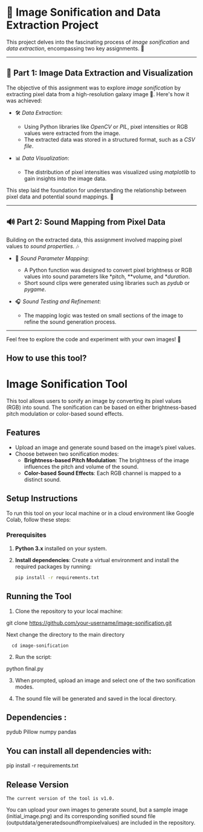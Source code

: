 # 🌌 Image Sonification and Data Extraction Project

This project delves into the fascinating process of *image sonification* and *data extraction*, encompassing two key assignments. 🎯 

---

## 📸 Part 1: Image Data Extraction and Visualization  
The objective of this assignment was to explore *image sonification* by extracting pixel data from a high-resolution galaxy image 🌠. Here's how it was achieved:  

- 🛠 *Data Extraction*:  
   - Using Python libraries like *OpenCV* or *PIL*, pixel intensities or RGB values were extracted from the image.  
   - The extracted data was stored in a structured format, such as a *CSV file*.  

- 📊 *Data Visualization*:  
   - The distribution of pixel intensities was visualized using *matplotlib* to gain insights into the image data.  

This step laid the foundation for understanding the relationship between pixel data and potential sound mappings. 🎵  

---

## 🔊 Part 2: Sound Mapping from Pixel Data  
Building on the extracted data, this assignment involved mapping pixel values to *sound properties*. 🎶  

- 🎹 *Sound Parameter Mapping*:  
   - A Python function was designed to convert pixel brightness or RGB values into sound parameters like *pitch, **volume, and **duration*.  
   - Short sound clips were generated using libraries such as *pydub* or *pygame*.  

- 🎧 *Sound Testing and Refinement*:  
   - The mapping logic was tested on small sections of the image to refine the sound generation process.  

---  

Feel free to explore the code and experiment with your own images! 🚀

## How to use this tool?
# Image Sonification Tool

This tool allows users to sonify an image by converting its pixel values (RGB) into sound. The sonification can be based on either brightness-based pitch modulation or color-based sound effects.

## Features

- Upload an image and generate sound based on the image’s pixel values.
- Choose between two sonification modes:
  - **Brightness-based Pitch Modulation**: The brightness of the image influences the pitch and volume of the sound.
  - **Color-based Sound Effects**: Each RGB channel is mapped to a distinct sound.

## Setup Instructions

To run this tool on your local machine or in a cloud environment like Google Colab, follow these steps:

### Prerequisites

1. **Python 3.x** installed on your system.
2. **Install dependencies**: Create a virtual environment and install the required packages by running:

   ```bash
   pip install -r requirements.txt
   
## Running the Tool  

 1. Clone the repository to your local machine:  

  git clone https://github.com/your-username/image-sonification.git  
  
  Next change the directory to the main directory 
  
      cd image-sonification 

 2. Run the script: 

python final.py 

 3. When prompted, upload an image and select one of the two sonification modes.

 4. The sound file will be generated and saved in the local directory. 

## Dependencies : 

   pydub
   Pillow
   numpy
   pandas 

## You can install all dependencies with: 

   pip install -r requirements.txt  

## Release Version
    The current version of the tool is v1.0. 

You can upload your own images to generate sound, but a sample image (initial_image.png) and its corresponding sonified 
sound file (outputdata/generatedsoundfrompixelvalues) are included in the repository.




